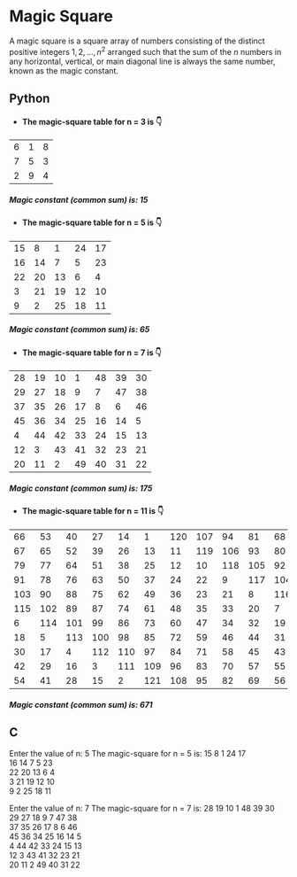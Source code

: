 # Magic Square 

A magic square is a square array of numbers consisting of the distinct positive integers $1, 2, ..., n^2$ arranged such that the sum of the $n$ numbers in any horizontal, vertical, or main diagonal line is always the same number, known as the magic constant.


## Python 
* #### The magic-square table for n = 3 is 👇 
  
| | | |
| ------ | ------ | ------ |
| 6 | 1 | 8 |
| 7 | 5 | 3 |
| 2 | 9 | 4 |

#####  Magic constant (common sum) is: 15


* #### The magic-square table for n = 5 is 👇
||||||
|----|----|----|----|----|
| 15 |  8 |  1 | 24 | 17 |
| 16 | 14 |  7 |  5 | 23 |
| 22 | 20 | 13 |  6 |  4 |
|  3 | 21 | 19 | 12 | 10 |
|  9 |  2 | 25 | 18 | 11 |
#####  Magic constant (common sum) is: 65

* #### The magic-square table for n = 7 is 👇
||||||||
|----|----|----|----|----|----|----|
| 28 | 19 | 10 |  1 | 48 | 39 | 30 |
| 29 | 27 | 18 |  9 |  7 | 47 | 38 |
| 37 | 35 | 26 | 17 |  8 |  6 | 46 |
| 45 | 36 | 34 | 25 | 16 | 14 |  5 |
|  4 | 44 | 42 | 33 | 24 | 15 | 13 |
| 12 |  3 | 43 | 41 | 32 | 23 | 21 |
| 20 | 11 |  2 | 49 | 40 | 31 | 22 |
#####  Magic constant (common sum) is: 175

* #### The magic-square table for n = 11 is 👇
||||||||||||
|-----|-----|-----|-----|-----|-----|-----|-----|-----|-----|-----|
|  66 |  53 |  40 |  27 |  14 |   1 | 120 | 107 |  94 |  81 |  68 |
|  67 |  65 |  52 |  39 |  26 |  13 |  11 | 119 | 106 |  93 |  80 |
|  79 |  77 |  64 |  51 |  38 |  25 |  12 |  10 | 118 | 105 |  92 |
|  91 |  78 |  76 |  63 |  50 |  37 |  24 |  22 |   9 | 117 | 104 |
| 103 |  90 |  88 |  75 |  62 |  49 |  36 |  23 |  21 |   8 | 116 |
| 115 | 102 |  89 |  87 |  74 |  61 |  48 |  35 |  33 |  20 |   7 |
|   6 | 114 | 101 |  99 |  86 |  73 |  60 |  47 |  34 |  32 |  19 |
|  18 |   5 | 113 | 100 |  98 |  85 |  72 |  59 |  46 |  44 |  31 |
|  30 |  17 |   4 | 112 | 110 |  97 |  84 |  71 |  58 |  45 |  43 |
|  42 |  29 |  16 |   3 | 111 | 109 |  96 |  83 |  70 |  57 |  55 |
|  54 |  41 |  28 |  15 |   2 | 121 | 108 |  95 |  82 |  69 |  56 |
#####  Magic constant (common sum) is: 671

## C
Enter the value of n: 5
The magic-square for n = 5 is:
15	8	1	24	17	
16	14	7	5	23	
22	20	13	6	4	
3	21	19	12	10	
9	2	25	18	11

Enter the value of n: 7
The magic-square for n = 7 is:
28	19	10	1	48	39	30	
29	27	18	9	7	47	38	
37	35	26	17	8	6	46	
45	36	34	25	16	14	5	
4	44	42	33	24	15	13	
12	3	43	41	32	23	21	
20	11	2	49	40	31	22